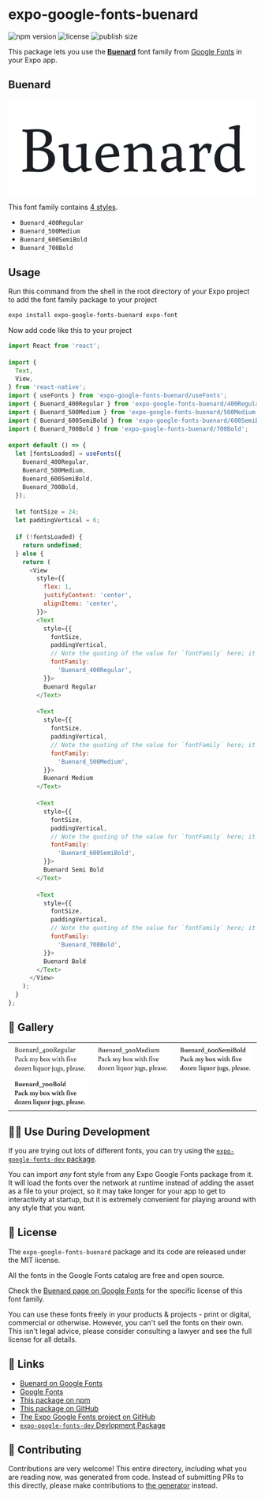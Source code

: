 # expo-google-fonts-buenard

![npm version](https://flat.badgen.net/npm/v/expo-google-fonts-buenard)
![license](https://flat.badgen.net/github/license/expo/google-fonts)
![publish size](https://flat.badgen.net/packagephobia/install/expo-google-fonts-buenard)

This package lets you use the [**Buenard**](https://fonts.google.com/specimen/Buenard) font family from [Google Fonts](https://fonts.google.com/) in your Expo app.

## Buenard

![Buenard](./font-family.png)

This font family contains [4 styles](#-gallery).

- `Buenard_400Regular`
- `Buenard_500Medium`
- `Buenard_600SemiBold`
- `Buenard_700Bold`

## Usage

Run this command from the shell in the root directory of your Expo project to add the font family package to your project
```sh
expo install expo-google-fonts-buenard expo-font
```

Now add code like this to your project
```js
import React from 'react';

import {
  Text,
  View,
} from 'react-native';
import { useFonts } from 'expo-google-fonts-buenard/useFonts';
import { Buenard_400Regular } from 'expo-google-fonts-buenard/400Regular';
import { Buenard_500Medium } from 'expo-google-fonts-buenard/500Medium';
import { Buenard_600SemiBold } from 'expo-google-fonts-buenard/600SemiBold';
import { Buenard_700Bold } from 'expo-google-fonts-buenard/700Bold';

export default () => {
  let [fontsLoaded] = useFonts({
    Buenard_400Regular,
    Buenard_500Medium,
    Buenard_600SemiBold,
    Buenard_700Bold,
  });

  let fontSize = 24;
  let paddingVertical = 6;

  if (!fontsLoaded) {
    return undefined;
  } else {
    return (
      <View
        style={{
          flex: 1,
          justifyContent: 'center',
          alignItems: 'center',
        }}>
        <Text
          style={{
            fontSize,
            paddingVertical,
            // Note the quoting of the value for `fontFamily` here; it expects a string!
            fontFamily:
              'Buenard_400Regular',
          }}>
          Buenard Regular
        </Text>

        <Text
          style={{
            fontSize,
            paddingVertical,
            // Note the quoting of the value for `fontFamily` here; it expects a string!
            fontFamily:
              'Buenard_500Medium',
          }}>
          Buenard Medium
        </Text>

        <Text
          style={{
            fontSize,
            paddingVertical,
            // Note the quoting of the value for `fontFamily` here; it expects a string!
            fontFamily:
              'Buenard_600SemiBold',
          }}>
          Buenard Semi Bold
        </Text>

        <Text
          style={{
            fontSize,
            paddingVertical,
            // Note the quoting of the value for `fontFamily` here; it expects a string!
            fontFamily:
              'Buenard_700Bold',
          }}>
          Buenard Bold
        </Text>
      </View>
    );
  }
};

```

## 🔡 Gallery


||||
|-|-|-|
|![Buenard_400Regular](.//400Regular/Buenard_400Regular.ttf.png)|![Buenard_500Medium](.//500Medium/Buenard_500Medium.ttf.png)|![Buenard_600SemiBold](.//600SemiBold/Buenard_600SemiBold.ttf.png)||
|![Buenard_700Bold](.//700Bold/Buenard_700Bold.ttf.png)||||


## 👩‍💻 Use During Development

If you are trying out lots of different fonts, you can try using the [`expo-google-fonts-dev` package](https://github.com/freeboub/google-fonts/tree/master/font-packages/dev#readme).

You can import *any* font style from any Expo Google Fonts package from it. It will load the fonts
over the network at runtime instead of adding the asset as a file to your project, so it may take longer
for your app to get to interactivity at startup, but it is extremely convenient
for playing around with any style that you want.

## 📖 License

The `expo-google-fonts-buenard` package and its code are released under the MIT license.

All the fonts in the Google Fonts catalog are free and open source.

Check the [Buenard page on Google Fonts](https://fonts.google.com/specimen/Buenard) for the specific license of this font family.

You can use these fonts freely in your products & projects - print or digital, commercial or otherwise. However, you can't sell the fonts on their own. This isn't legal advice, please consider consulting a lawyer and see the full license for all details.

## 🔗 Links

- [Buenard on Google Fonts](https://fonts.google.com/specimen/Buenard)
- [Google Fonts](https://fonts.google.com/)
- [This package on npm](https://www.npmjs.com/package/expo-google-fonts-buenard)
- [This package on GitHub](https://github.com/freeboub/google-fonts/tree/master/font-packages/buenard)
- [The Expo Google Fonts project on GitHub](https://github.com/freeboub/google-fonts)
- [`expo-google-fonts-dev` Devlopment Package](https://github.com/freeboub/google-fonts/tree/master/font-packages/dev)

## 🤝 Contributing

Contributions are very welcome! This entire directory, including what you are reading now, was generated from code. Instead of submitting PRs to this directly, please make contributions to [the generator](https://github.com/freeboub/google-fonts/tree/master/packages/generator) instead.
